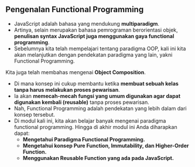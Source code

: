 ## Pengenalan Functional Programming

- JavaScript adalah bahasa yang mendukung **multiparadigm**.
- Artinya, selain merupakan bahasa pemrograman berorientasi objek, **penulisan syntax JavaScript juga menggunakan gaya functional programming**.
- Sebelumnya kita telah mempelajari tentang paradigma OOP, kali ini kita akan melanjutkan dengan pendekatan paradigma yang lain, yakni Functional Programming.

Kita juga telah membahas mengenai **Object Composition**.

- Di mana konsep ini cukup membantu ketika **membuat sebuah kelas tanpa harus melakukan proses pewarisan**.
- Ia akan **memecah-mecah fungsi yang umum digunakan agar dapat digunakan kembali (reusable)** tanpa proses pewarisan.
- Nah, Functional Programming adalah pendekatan yang lebih dalam dari konsep tersebut.
- Di modul kali ini, kita akan belajar banyak mengenai paradigma functional programming. Hingga di akhir modul ini Anda diharapkan dapat:
  - **Mengetahui Paradigma Functional Programming.**
  - **Mengetahui konsep Pure Function, Immutability, dan Higher-Order Function.**
  - **Menggunakan Reusable Function yang ada pada JavaScript.**
